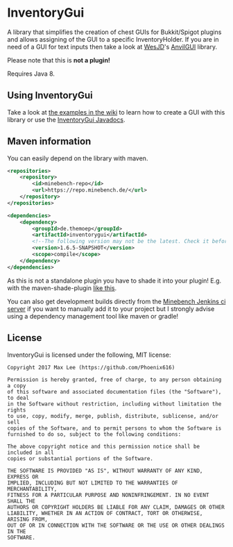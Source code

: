 # InventoryGui
A library that simplifies the creation of chest GUIs for Bukkit/Spigot plugins and 
allows assigning of the GUI to a specific InventoryHolder. If you are in need of a GUI for text inputs then take a look at [WesJD](https://github.com/WesJD)'s [AnvilGUI](https://github.com/WesJD/AnvilGUI) library.

Please note that this is **not a plugin!**

Requires Java 8.

## Using InventoryGui
Take a look at [the examples in the wiki](https://wiki.phoenix616.dev/library:inventorygui:usage) to learn how to create a GUI with this library or use the [InventoryGui Javadocs](https://docs.phoenix616.dev/inventorygui/).

## Maven information
You can easily depend on the library with maven.
```xml
<repositories>
    <repository>
        <id>minebench-repo</id>
        <url>https://repo.minebench.de/</url>
    </repository>
</repositories>
```
```xml
<dependencies>
    <dependency>
        <groupId>de.themoep</groupId>
        <artifactId>inventorygui</artifactId>
        <!--The following version may not be the latest. Check it before using.-->
        <version>1.6.5-SNAPSHOT</version>
        <scope>compile</scope>
    </dependency>
</dependencies>
```
As this is not a standalone plugin you have to shade it into your plugin!
E.g. with the maven-shade-plugin [like this](https://github.com/Minebench/Pipes/blob/048337e7594684353e7360411b1ef6ba8e7223c4/pom.xml#L63-L82).

You can also get development builds directly from the [Minebench Jenkins ci server](https://ci.minebench.de/job/InventoryGui/)
if you want to manually add it to your project but I strongly advise using a dependency management tool like maven or gradle!

## License
InventoryGui is licensed under the following, MIT license:

```
Copyright 2017 Max Lee (https://github.com/Phoenix616)

Permission is hereby granted, free of charge, to any person obtaining a copy
of this software and associated documentation files (the "Software"), to deal
in the Software without restriction, including without limitation the rights
to use, copy, modify, merge, publish, distribute, sublicense, and/or sell
copies of the Software, and to permit persons to whom the Software is
furnished to do so, subject to the following conditions:

The above copyright notice and this permission notice shall be included in all
copies or substantial portions of the Software.

THE SOFTWARE IS PROVIDED "AS IS", WITHOUT WARRANTY OF ANY KIND, EXPRESS OR
IMPLIED, INCLUDING BUT NOT LIMITED TO THE WARRANTIES OF MERCHANTABILITY,
FITNESS FOR A PARTICULAR PURPOSE AND NONINFRINGEMENT. IN NO EVENT SHALL THE
AUTHORS OR COPYRIGHT HOLDERS BE LIABLE FOR ANY CLAIM, DAMAGES OR OTHER
LIABILITY, WHETHER IN AN ACTION OF CONTRACT, TORT OR OTHERWISE, ARISING FROM,
OUT OF OR IN CONNECTION WITH THE SOFTWARE OR THE USE OR OTHER DEALINGS IN THE
SOFTWARE.
```

